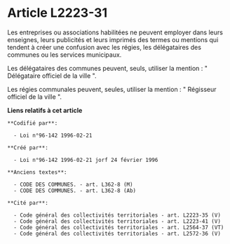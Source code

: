 # Article L2223-31

Les entreprises ou associations habilitées ne peuvent employer dans leurs enseignes, leurs publicités et leurs imprimés des
termes ou mentions qui tendent à créer une confusion avec les régies, les délégataires des communes ou les services
municipaux.

Les délégataires des communes peuvent, seuls, utiliser la mention : " Délégataire officiel de la ville ".

Les régies communales peuvent, seules, utiliser la mention : " Régisseur officiel de la ville ".

**Liens relatifs à cet article**

	**Codifié par**:

	  - Loi n°96-142 1996-02-21

	**Créé par**:

	  - Loi n°96-142 1996-02-21 jorf 24 février 1996

	**Anciens textes**:

	  - CODE DES COMMUNES. - art. L362-8 (M)
	  - CODE DES COMMUNES. - art. L362-8 (Ab)

	**Cité par**:

	  - Code général des collectivités territoriales - art. L2223-35 (V)
	  - Code général des collectivités territoriales - art. L2223-41 (V)
	  - Code général des collectivités territoriales - art. L2564-37 (VT)
	  - Code général des collectivités territoriales - art. L2572-36 (V)
